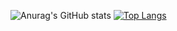 ![Anurag's GitHub stats](https://github-readme-stats.vercel.app/api?username=hnnngn&show_icons=true&theme=dark&count_private=true)
[![Top Langs](https://github-readme-stats.vercel.app/api/top-langs/?username=hnnngn&layout=default&theme=dark&count_private=true)](https://github.com/anuraghazra/github-readme-stats)

<!--
**hnnngn/hnnngn** is a ✨ _special_ ✨ repository because its `README.md` (this file) appears on your GitHub profile.

Here are some ideas to get you started:

- 🔭 I’m currently working on ...
- 🌱 I’m currently learning ...
- 👯 I’m looking to collaborate on ...
- 🤔 I’m looking for help with ...
- 💬 Ask me about ...
- 📫 How to reach me: ...
- 😄 Pronouns: ...
- ⚡ Fun fact: ...
-->
